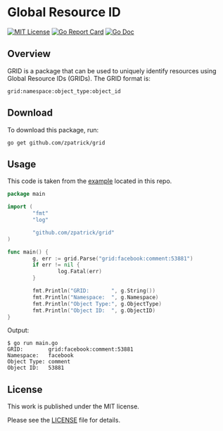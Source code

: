 # Global Resource ID

[![MIT License](https://img.shields.io/badge/license-MIT-blue.svg)](https://github.com/zpatrick/grid/blob/master/LICENSE)
[![Go Report Card](https://goreportcard.com/badge/github.com/zpatrick/grid)](https://goreportcard.com/report/github.com/zpatrick/grid)
[![Go Doc](https://godoc.org/github.com/zpatrick/grid?status.svg)](https://godoc.org/github.com/zpatrick/grid)

## Overview
GRID is a package that can be used to uniquely identify resources using Global Resource IDs (GRIDs). 
The GRID format is:
```
grid:namespace:object_type:object_id
```

## Download
To download this package, run:
```
go get github.com/zpatrick/grid
```

## Usage
This code is taken from the [example](/example) located in this repo.

```go
package main

import (
        "fmt"
        "log"

        "github.com/zpatrick/grid"
)

func main() {
        g, err := grid.Parse("grid:facebook:comment:53881")
        if err != nil {
                log.Fatal(err)
        }

        fmt.Println("GRID:       ", g.String())
        fmt.Println("Namespace:  ", g.Namespace)
        fmt.Println("Object Type:", g.ObjectType)
        fmt.Println("Object ID:  ", g.ObjectID)
}
```

Output:
```console
$ go run main.go
GRID:        grid:facebook:comment:53881
Namespace:   facebook
Object Type: comment
Object ID:   53881
```

## License
This work is published under the MIT license.

Please see the [LICENSE](/LICENSE) file for details.
